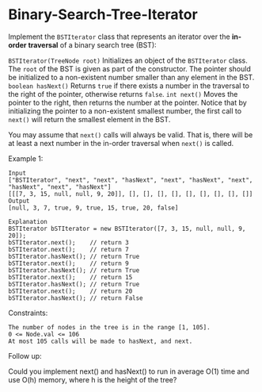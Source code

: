 # Binary-Search-Tree-Iterator

Implement the `BSTIterator` class that represents an iterator over the **in-order traversal** of a binary search tree (BST):

`BSTIterator(TreeNode root)` Initializes an object of the `BSTIterator` class. The `root` of the BST is given as part of the constructor. The pointer should be initialized to a non-existent number smaller than any element in the BST.
`boolean hasNext()` Returns `true` if there exists a number in the traversal to the right of the pointer, otherwise returns `false`.
`int next()` Moves the pointer to the right, then returns the number at the pointer.
Notice that by initializing the pointer to a non-existent smallest number, the first call to `next()` will return the smallest element in the BST.

You may assume that `next()` calls will always be valid. That is, there will be at least a next number in the in-order traversal when `next()` is called.

 

Example 1:

```
Input
["BSTIterator", "next", "next", "hasNext", "next", "hasNext", "next", "hasNext", "next", "hasNext"]
[[[7, 3, 15, null, null, 9, 20]], [], [], [], [], [], [], [], [], []]
Output
[null, 3, 7, true, 9, true, 15, true, 20, false]

Explanation
BSTIterator bSTIterator = new BSTIterator([7, 3, 15, null, null, 9, 20]);
bSTIterator.next();    // return 3
bSTIterator.next();    // return 7
bSTIterator.hasNext(); // return True
bSTIterator.next();    // return 9
bSTIterator.hasNext(); // return True
bSTIterator.next();    // return 15
bSTIterator.hasNext(); // return True
bSTIterator.next();    // return 20
bSTIterator.hasNext(); // return False
``` 

Constraints:
```
The number of nodes in the tree is in the range [1, 105].
0 <= Node.val <= 106
At most 105 calls will be made to hasNext, and next.
``` 

Follow up:

Could you implement next() and hasNext() to run in average O(1) time and use O(h) memory, where h is the height of the tree?
